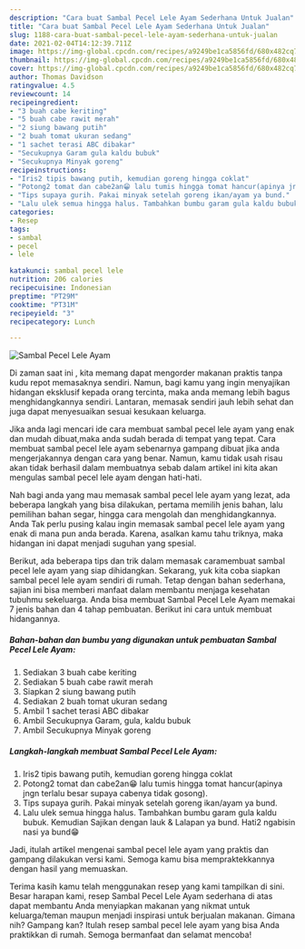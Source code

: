 ```yaml
---
description: "Cara buat Sambal Pecel Lele Ayam Sederhana Untuk Jualan"
title: "Cara buat Sambal Pecel Lele Ayam Sederhana Untuk Jualan"
slug: 1188-cara-buat-sambal-pecel-lele-ayam-sederhana-untuk-jualan
date: 2021-02-04T14:12:39.711Z
image: https://img-global.cpcdn.com/recipes/a9249be1ca5856fd/680x482cq70/sambal-pecel-lele-ayam-foto-resep-utama.jpg
thumbnail: https://img-global.cpcdn.com/recipes/a9249be1ca5856fd/680x482cq70/sambal-pecel-lele-ayam-foto-resep-utama.jpg
cover: https://img-global.cpcdn.com/recipes/a9249be1ca5856fd/680x482cq70/sambal-pecel-lele-ayam-foto-resep-utama.jpg
author: Thomas Davidson
ratingvalue: 4.5
reviewcount: 14
recipeingredient:
- "3 buah cabe keriting"
- "5 buah cabe rawit merah"
- "2 siung bawang putih"
- "2 buah tomat ukuran sedang"
- "1 sachet terasi ABC dibakar"
- "Secukupnya Garam gula kaldu bubuk"
- "Secukupnya Minyak goreng"
recipeinstructions:
- "Iris2 tipis bawang putih, kemudian goreng hingga coklat"
- "Potong2 tomat dan cabe2an😁 lalu tumis hingga tomat hancur(apinya jngn terlalu besar supaya cabenya tidak gosong)."
- "Tips supaya gurih. Pakai minyak setelah goreng ikan/ayam ya bund."
- "Lalu ulek semua hingga halus. Tambahkan bumbu garam gula kaldu bubuk. Kemudian Sajikan dengan lauk &amp; Lalapan ya bund. Hati2 ngabisin nasi ya bund😁"
categories:
- Resep
tags:
- sambal
- pecel
- lele

katakunci: sambal pecel lele 
nutrition: 206 calories
recipecuisine: Indonesian
preptime: "PT29M"
cooktime: "PT31M"
recipeyield: "3"
recipecategory: Lunch

---
```



![Sambal Pecel Lele Ayam](https://img-global.cpcdn.com/recipes/a9249be1ca5856fd/680x482cq70/sambal-pecel-lele-ayam-foto-resep-utama.jpg)

Di zaman  saat ini , kita memang dapat mengorder makanan praktis tanpa kudu repot memasaknya sendiri. Namun, bagi kamu yang ingin menyajikan hidangan eksklusif kepada orang tercinta, maka anda memang lebih bagus menghidangkannya sendiri. Lantaran, memasak sendiri jauh lebih sehat dan juga dapat menyesuaikan sesuai kesukaan keluarga.

Jika anda lagi mencari ide cara membuat sambal pecel lele ayam yang enak dan mudah dibuat,maka anda sudah berada di tempat yang tepat. Cara membuat sambal pecel lele ayam  sebenarnya gampang dibuat jika anda mengerjakannya dengan cara yang benar. Namun, kamu tidak usah risau akan tidak berhasil dalam membuatnya 
sebab dalam artikel ini kita akan mengulas sambal pecel lele ayam dengan hati-hati.  



Nah bagi anda yang mau memasak sambal pecel lele ayam yang lezat, ada beberapa langkah yang bisa dilakukan, pertama memilih jenis bahan, lalu pemilihan bahan segar, hingga cara mengolah dan menghidangkannya. Anda Tak perlu pusing kalau ingin memasak sambal pecel lele ayam yang enak di mana pun anda berada. Karena, asalkan kamu  tahu triknya, maka hidangan ini dapat menjadi suguhan yang spesial.

Berikut, ada beberapa tips dan trik dalam memasak caramembuat sambal pecel lele ayam yang siap dihidangkan. Sekarang, yuk kita coba siapkan sambal pecel lele ayam sendiri di rumah. Tetap dengan bahan sederhana, sajian ini bisa memberi manfaat dalam membantu menjaga kesehatan tubuhmu sekeluarga. Anda bisa membuat Sambal Pecel Lele Ayam memakai 7 jenis bahan dan 4 tahap pembuatan. Berikut ini cara untuk membuat hidangannya.

<!--inarticleads1-->

##### Bahan-bahan dan bumbu yang digunakan untuk pembuatan Sambal Pecel Lele Ayam:

1. Sediakan 3 buah cabe keriting
1. Sediakan 5 buah cabe rawit merah
1. Siapkan 2 siung bawang putih
1. Sediakan 2 buah tomat ukuran sedang
1. Ambil 1 sachet terasi ABC dibakar
1. Ambil Secukupnya Garam, gula, kaldu bubuk
1. Ambil Secukupnya Minyak goreng




<!--inarticleads2-->

##### Langkah-langkah membuat Sambal Pecel Lele Ayam:

1. Iris2 tipis bawang putih, kemudian goreng hingga coklat
1. Potong2 tomat dan cabe2an😁 lalu tumis hingga tomat hancur(apinya jngn terlalu besar supaya cabenya tidak gosong).
1. Tips supaya gurih. Pakai minyak setelah goreng ikan/ayam ya bund.
1. Lalu ulek semua hingga halus. Tambahkan bumbu garam gula kaldu bubuk. Kemudian Sajikan dengan lauk &amp; Lalapan ya bund. Hati2 ngabisin nasi ya bund😁




Jadi, itulah artikel mengenai  sambal pecel lele ayam  yang praktis dan gampang dilakukan versi kami. Semoga kamu bisa mempraktekkannya dengan hasil yang memuaskan. 

Terima kasih kamu telah menggunakan resep yang kami tampilkan di sini. Besar harapan kami, resep  Sambal Pecel Lele Ayam sederhana di atas dapat membantu Anda menyiapkan makanan yang nikmat untuk keluarga/teman maupun menjadi inspirasi untuk berjualan makanan. Gimana nih? Gampang kan? Itulah resep sambal pecel lele ayam yang bisa Anda praktikkan di rumah. Semoga bermanfaat dan selamat mencoba!

